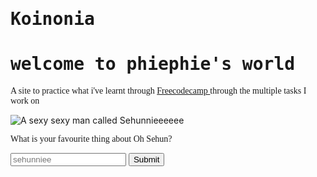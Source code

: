 <!DOCTYPE html>
<html>
  <style>
    body { 
    background-color:charcoal;
    }
  </style>
  <link href="https://fonts.googleapis.com/css?family=Inconsolata&display=swap" rel="stylesheet">
  <style>
    h1{
      font-family:monospace;
    }
    p{
      font-family:INCONSOLATA,GENERIC_NAME;
    }
  </style>
  <head>
   <h1 style="color:grey-green"> Koinonia </h1>
    <h1> welcome to phiephie's world  </h1>
    <p> A site to practice what i've learnt through <a href="https://www.freecodecamp.org/"> Freecodecamp </a> through the multiple tasks I work on </p>
    <img src="https://vignette.wikia.nocookie.net/kpop/images/b/b1/EXO_Sehun_Obsession_teaser_photo_3.png/revision/latest?cb=20191114220520" alt=" A sexy sexy man called Sehunnieeeeee">
<form >
  <p> What is your favourite thing about Oh Sehun? </p>
  <input type="text" placeholder="sehunniee">
  <button type="submit"> Submit </button>
    </form>
